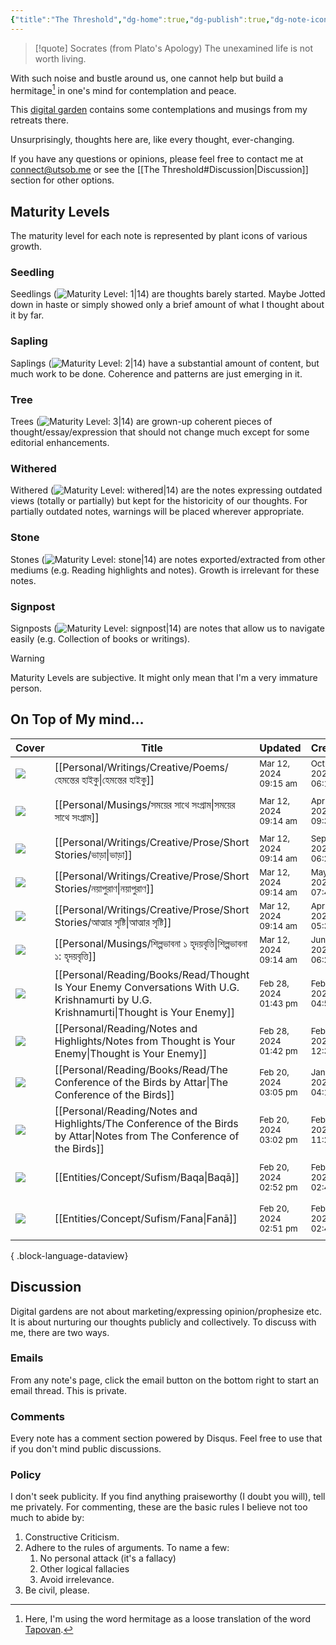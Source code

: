 ```yaml
---
{"title":"The Threshold","dg-home":true,"dg-publish":true,"dg-note-icon":"signpost","dg-pinned":true,"dg-hide-in-graph":true,"cssClasses":["cards","cards-cols-3","cards-cover","cards-cover-no-border","cards-title-hide-icons"],"dg-metatags":{"description":"Utsob's Digital Garden","og:description":"Utsob's Digital Garden"},"created":"2023-01-02T21:30:15+06:00","updated":"2024-02-27T09:19:58+06:00","permalink":"/the-threshold/","metatags":{"description":"Utsob's Digital Garden","og:description":"Utsob's Digital Garden"},"hideInGraph":true,"pinned":true,"contentClasses":"cards cards-cols-3 cards-cover cards-cover-no-border cards-title-hide-icons","tags":["gardenEntry"],"dgPassFrontmatter":true,"noteIcon":"signpost"}
---
```


> [!quote] Socrates (from Plato's Apology)
> The unexamined life is not worth living.

With such noise and bustle around us, one cannot help but build a hermitage[^1] in one's mind for contemplation and peace.

This [digital garden](https://cagrimmett.com/notes/2020/11/08/what-are-digital-gardens/) contains some contemplations and musings from my retreats there.

Unsurprisingly, thoughts here are, like every thought, ever-changing.

If you have any questions or opinions, please feel free to contact me at [connect@utsob.me](mailto:connect@utsob.me) or see the [[The Threshold#Discussion\|Discussion]] section for other options.

## Maturity Levels
The maturity level for each note is represented by plant icons of various growth.

### Seedling
Seedlings (![Maturity Level: 1|14](https://hermitage.utsob.me/img/tree-1.svg)) are thoughts barely started. Maybe Jotted down in haste or simply showed only a brief amount of what I thought about it by far.

### Sapling
Saplings (![Maturity Level: 2|14](https://hermitage.utsob.me/img/tree-2.svg)) have a substantial amount of content, but much work to be done. Coherence and patterns are just emerging in it.

### Tree
Trees (![Maturity Level: 3|14](https://hermitage.utsob.me/img/tree-3.svg)) are grown-up coherent pieces of thought/essay/expression that should not change much except for some editorial enhancements.

### Withered
Withered (![Maturity Level: withered|14](https://hermitage.utsob.me/img/withered.svg)) are the notes expressing outdated views (totally or partially) but kept for the historicity of our thoughts. For partially outdated notes, warnings will be placed wherever appropriate.

### Stone
Stones (![Maturity Level: stone|14](https://hermitage.utsob.me/img/stone.svg)) are notes exported/extracted from other mediums (e.g. Reading highlights and notes). Growth is irrelevant for these notes.

### Signpost
Signposts (![Maturity Level: signpost|14](https://hermitage.utsob.me/img/signpost.svg)) are notes that allow us to navigate easily (e.g. Collection of books or writings).

> [!Warning] 
> Maturity Levels are subjective. It might only mean that I'm a very immature person.


## On Top of My mind…
| Cover                                                            | Title                                                                                                                                     | Updated                                                              | Created                                                              | Tags                                                     | Inset                                                                                                                                        |
| ---------------------------------------------------------------- | ----------------------------------------------------------------------------------------------------------------------------------------- | -------------------------------------------------------------------- | -------------------------------------------------------------------- | -------------------------------------------------------- | -------------------------------------------------------------------------------------------------------------------------------------------- |
| <img src='https://hermitage.utsob.me/img/3-cover-card.jpg'/>     | [[Personal/Writings/Creative/Poems/হেমন্তের হাইকু\|হেমন্তের হাইকু]]                                                                    | <i icon-name=calendar-clock></i><small>Mar 12, 2024 09:15 am</small> | <i icon-name=calendar-plus></i><small>Oct 24, 2021 06:18 pm</small>  | #haiku #কবিতা                                            | <img class=inset-cover src=''/>                                                                                                              |
| <img src='https://hermitage.utsob.me/img/2-cover-card.jpg'/>     | [[Personal/Musings/সময়ের সাথে সংগ্রাম\|সময়ের সাথে সংগ্রাম]]                                                                           | <i icon-name=calendar-clock></i><small>Mar 12, 2024 09:14 am</small> | <i icon-name=calendar-plus></i><small>Apr 28, 2021 09:36 am</small>  | #death #physics #philosophy #myth                        | <img class=inset-cover src=''/>                                                                                                              |
| <img src='https://hermitage.utsob.me/img/3-cover-card.jpg'/>     | [[Personal/Writings/Creative/Prose/Short Stories/ভাড়া\|ভাড়া]]                                                                         | <i icon-name=calendar-clock></i><small>Mar 12, 2024 09:14 am</small> | <i icon-name=calendar-plus></i><small>Sept 22, 2021 06:27 pm</small> | #short #story                                            | <img class=inset-cover src=''/>                                                                                                              |
| <img src='https://hermitage.utsob.me/img/3-cover-card.jpg'/>     | [[Personal/Writings/Creative/Prose/Short Stories/নয়াপুরাণ\|নয়াপুরাণ]]                                                                 | <i icon-name=calendar-clock></i><small>Mar 12, 2024 09:14 am</small> | <i icon-name=calendar-plus></i><small>May 19, 2021 07:42 pm</small>  |                                                          | <img class=inset-cover src=''/>                                                                                                              |
| <img src='https://hermitage.utsob.me/img/3-cover-card.jpg'/>     | [[Personal/Writings/Creative/Prose/Short Stories/আত্মার সৃষ্টি\|আত্মার সৃষ্টি]]                                                        | <i icon-name=calendar-clock></i><small>Mar 12, 2024 09:14 am</small> | <i icon-name=calendar-plus></i><small>Apr 12, 2020 05:30 pm</small>  | #short #story #গোলগল্প                                   | <img class=inset-cover src=''/>                                                                                                              |
| <img src='https://hermitage.utsob.me/img/2-cover-card.jpg'/>     | [[Personal/Musings/শিল্পভাবনা ১ হৃদয়বৃত্তি\|শিল্পভাবনা ১: হৃদয়বৃত্তি]]                                                                | <i icon-name=calendar-clock></i><small>Mar 12, 2024 09:14 am</small> | <i icon-name=calendar-plus></i><small>Jun 13, 2022 06:25 pm</small>  | #art #aesthetics #literature                             | <img class=inset-cover src=''/>                                                                                                              |
| <img src='https://hermitage.utsob.me/img/2-cover-card.jpg'/>     | [[Personal/Reading/Books/Read/Thought Is Your Enemy Conversations With U.G. Krishnamurti by U.G. Krishnamurti\|Thought is Your Enemy]] | <i icon-name=calendar-clock></i><small>Feb 28, 2024 01:43 pm</small> | <i icon-name=calendar-plus></i><small>Feb 19, 2024 04:53 pm</small>  | #book #Biography #Autobiography #metaphysics #philosophy | <img class=inset-cover src='https://books.google.com/books/publisher/content/images/frontcover/PGHXld75CCAC?fife=w600-h900&source=gbs_api'/> |
| <img src='https://hermitage.utsob.me/img/stone-cover-card.jpg'/> | [[Personal/Reading/Notes and Highlights/Notes from Thought is Your Enemy\|Thought is Your Enemy]]                                      | <i icon-name=calendar-clock></i><small>Feb 28, 2024 01:42 pm</small> | <i icon-name=calendar-plus></i><small>Feb 27, 2024 12:34 pm</small>  | #reading-note                                            | <img class=inset-cover src=''/>                                                                                                              |
| <img src='https://hermitage.utsob.me/img/2-cover-card.jpg'/>     | [[Personal/Reading/Books/Read/The Conference of the Birds by Attar\|The Conference of the Birds]]                                      | <i icon-name=calendar-clock></i><small>Feb 20, 2024 03:05 pm</small> | <i icon-name=calendar-plus></i><small>Jan 29, 2024 04:16 pm</small>  | #book #Poetry                                            | <img class=inset-cover src='https://books.google.com/books/publisher/content/images/frontcover/1kx8DAAAQBAJ?fife=w600-h900&source=gbs_api'/> |
| <img src='https://hermitage.utsob.me/img/stone-cover-card.jpg'/> | [[Personal/Reading/Notes and Highlights/The Conference of the Birds by Attar\|Notes from The Conference of the Birds]]                 | <i icon-name=calendar-clock></i><small>Feb 20, 2024 03:02 pm</small> | <i icon-name=calendar-plus></i><small>Feb 17, 2024 11:29 pm</small>  | #reading-note                                            | <img class=inset-cover src=''/>                                                                                                              |
| <img src='https://hermitage.utsob.me/img/1-cover-card.jpg'/>     | [[Entities/Concept/Sufism/Baqa\|Baqā]]                                                                                                 | <i icon-name=calendar-clock></i><small>Feb 20, 2024 02:52 pm</small> | <i icon-name=calendar-plus></i><small>Feb 20, 2024 02:47 pm</small>  | #concept #concept/sufism #concept/theology               | <img class=inset-cover src=''/>                                                                                                              |
| <img src='https://hermitage.utsob.me/img/1-cover-card.jpg'/>     | [[Entities/Concept/Sufism/Fana\|Fanā]]                                                                                                 | <i icon-name=calendar-clock></i><small>Feb 20, 2024 02:51 pm</small> | <i icon-name=calendar-plus></i><small>Feb 20, 2024 02:40 pm</small>  | #concept #concept/theology #concept/sufism               | <img class=inset-cover src=''/>                                                                                                              |

{ .block-language-dataview}
## Discussion
Digital gardens are not about marketing/expressing opinion/prophesize etc. It is about nurturing our thoughts publicly and collectively. To discuss with me, there are two ways.

### Emails
From any note's page, click the email button on the bottom right to start an email thread. This is private.

### Comments
Every note has a comment section powered by Disqus. Feel free to use that if you don't mind public discussions.

### Policy
I don't seek publicity. If you find anything praiseworthy (I doubt you will), tell me privately. For commenting, these are the basic rules I believe not too much to abide by:
1. Constructive Criticism.
2. Adhere to the rules of arguments. To name a few:
    1. No personal attack (it's a fallacy)
    2. Other logical fallacies
    3. Avoid irrelevance.
3. Be civil, please.

[^1]: Here, I'm using the word hermitage as a loose translation of the word [Tapovan](https://en.wikipedia.org/wiki/Tapovan).